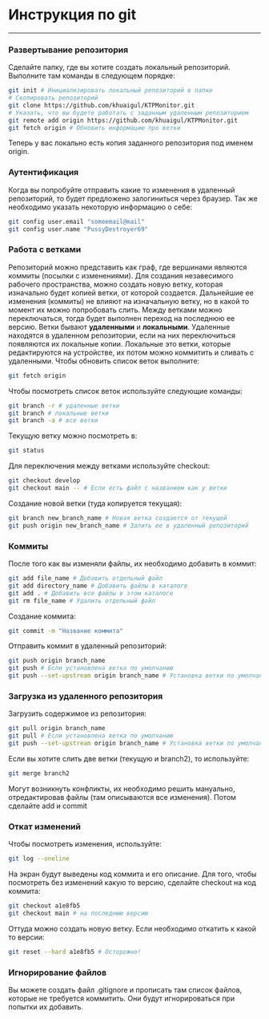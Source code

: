 Инструкция по git
=================
-----------------
### Развертывание репозитория
Сделайте папку, где вы хотите создать локальный репозиторий.
Выполните там команды в следующем порядке:
```sh
git init # Инициализировать локальный репозиторий в папке
# Скопировать репозиторий
git clone https://github.com/khuaigul/KTPMonitor.git 
# Указать, что вы будете работать с заданным удаленным репозиторием
git remote add origin https://github.com/khuaigul/KTPMonitor.git 
git fetch origin # Обновить информацию про ветки
```
Теперь у вас локально есть копия заданного репозитория под именем origin.
### Аутентификация
Когда вы попробуйте отправить какие то изменения в удаленный репозиторий, то будет предложено залогиниться через браузер.
Так же необходимо указать некоторую информацию о себе:
```sh
git config user.email "someemail@mail"
git config user.name "PussyDestroyer69"
```
### Работа с ветками
Репозиторий можно представить как граф, где вершинами являются коммиты (посылки с изменениями). Для создания незавесимого рабочего пространства, можно создать новую ветку, которая изначально будет копией ветки, от которой создается. Дальнейшие ее изменения (коммиты) не влияют на изначальную ветку, но в какой то момент их можно попробовать слить.
Между ветками можно переключаться, тогда будет выполнен переход на последнюю ее версию.
Ветки бывают **удаленными** и **локальными**.
Удаленные находятся в удаленном репозитории, если на них переключиться появляются их локальные копии.
Локальные это ветки, которые редактируются на устройстве, их потом можно коммитить и сливать с удаленными.
Чтобы обновить список веток выполните:
```sh
git fetch origin
```
Чтобы посмотреть список веток используйте следующие команды:
```sh
git branch -r # удаленные ветки
git branch # локальные ветки
git branch -a # все ветки
```
Текущую ветку можно посмотреть в:
```sh
git status
```
Для переключения между ветками используйте checkout:
```sh
git checkout develop
git checkout main -- # Если есть файл с названием как у ветки
```
Создание новой ветки (туда копируется текущая):
```sh
git branch new_branch_name # Новая ветка создается от текущей
git push origin new_branch_name # Залить ее в удаленный репозиторий
```
### Коммиты
После того как вы изменяли файлы, их необходимо добавить в коммит:
```sh
git add file_name # Добавить отдельный файл
git add directory_name # Добавить файлы в каталоге
git add . # Добавить все файлы в этом каталоге
git rm file_name # Удалить отдельный файл
```
Создание коммита:
```sh
git commit -m "Название коммита"
```
Отправить коммит в удаленный репозиторий:
```sh
git push origin branch_name
git push # Если установлена ветка по умолчанию
git push --set-upstream origin branch_name # Установка ветки по умолчанию 
```
### Загрузка из удаленного репозитория
Загрузить содержимое из репозитория:
```sh
git pull origin branch_name
git pull # Если установлена ветка по умолчанию
git push --set-upstream origin branch_name # Установка ветки по умолчанию 
```
Если вы хотите слить две ветки (текущую и branch2), то используйте:
```sh
git merge branch2
```
Могут возникнуть конфликты, их необходимо решить мануально, отредактировав файлы (там описываются все изменения). Потом сделайте add и commit 
### Откат изменений
Чтобы посмотреть изменения, используйте:
```sh
git log --oneline
```
На экран будут выведены код коммита и его описание.
Для того, чтобы посмотреть без изменений какую то версию, сделайте checkout на код коммита:
```sh
git checkout a1e8fb5
git checkout main # на последнюю версию
```
Оттуда можно создать новую ветку.
Если необходимо откатить к какой то версии:
```sh
git reset --hard a1e8fb5 # Осторожно!
```
### Игнорирование файлов
Вы можете создать файл .gitignore и прописать там список файлов, которые не требуется коммитить. Они будут игнорироваться при попытки их добавить.
